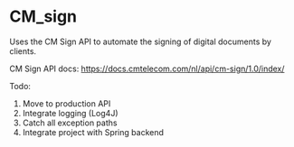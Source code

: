 # CM_sign
Uses the CM Sign API to automate the signing of digital documents by clients.

CM Sign API docs:
https://docs.cmtelecom.com/nl/api/cm-sign/1.0/index/

Todo:
1. Move to production API
2. Integrate logging (Log4J)
3. Catch all exception paths
4. Integrate project with Spring backend
